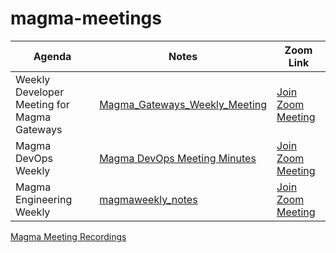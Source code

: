 # magma-meetings

Agenda | Notes | Zoom Link
---|---|---
Weekly Developer Meeting for Magma Gateways | [Magma_Gateways_Weekly_Meeting](https://etherpad.opendev.org/p/Magma_Gateways_Weekly_Meeting) | [Join Zoom Meeting](https://zoom.us/j/97365660313?pwd=bVVjWnh3L1lFeGZIV1ZyNVZBcDJ0Zz09)
Magma DevOps Weekly | [Magma DevOps Meeting Minutes](https://docs.google.com/document/d/1DYaddkNdRMsYgS6hXYlo1X_5J2zP69pMS5Y_4BJnNsk/edit) | [Join Zoom Meeting](https://zoom.us/j/98475167675?pwd=SCs3N0pHQTR5ekhqRXFwL0NlOHBQdz09)
Magma Engineering Weekly | [magmaweekly_notes](https://etherpad.opendev.org/p/magmaweekly_notes) | [Join Zoom Meeting](https://zoom.us/j/94414484599?pwd=dDhja2o0NW9rT256U0ZydmdzeGV6dz09)


[Magma Meeting Recordings
](https://etherpad.opendev.org/p/r.2846b991172abd605b49c6366b743b2f)

